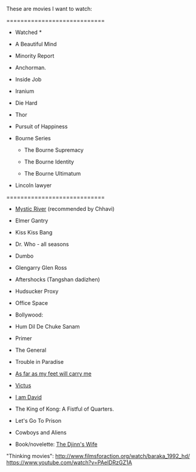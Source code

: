 These are movies I want to watch:

============================
* Watched *

- A Beautiful Mind

- Minority Report

- Anchorman.

- Inside Job

- Iranium

- Die Hard

- Thor

- Pursuit of Happiness

- Bourne Series

    - The Bourne Supremacy

    - The Bourne Identity

    - The Bourne Ultimatum

- Lincoln lawyer

============================

- [Mystic River](http://www.imdb.com/title/tt0327056/?ref_=fn_al_tt_1) (recommended by Chhavi)

- Elmer Gantry

- Kiss Kiss Bang

- Dr. Who - all seasons

- Dumbo

- Glengarry Glen Ross

- Aftershocks (Tangshan dadizhen)

- Hudsucker Proxy

- Office Space

- Bollywood:

- Hum Dil De Chuke Sanam

- Primer

- The General

- Trouble in Paradise

- [As far as my feet will carry me](http://movies.netflix.com/Movie/As-Far-as-My-Feet-Will-Carry...)

- [Victus](http://movies.netflix.com/Movie/Vitus/70068654?trkid=496751#...)

- [I am David](http://movies.netflix.com/Movie/I-Am-David/60034547?trkid=49...)

- The King of Kong: A Fistful of Quarters.

- Let's Go To Prison

- Cowboys and Aliens

- Book/novelette: [The Djinn's Wife](http://www.asimovs.com/_issue_0607/Djinn.shtml)


"Thinking movies":
http://www.filmsforaction.org/watch/baraka_1992_hd/
https://www.youtube.com/watch?v=PAeIDRzGZ1A
